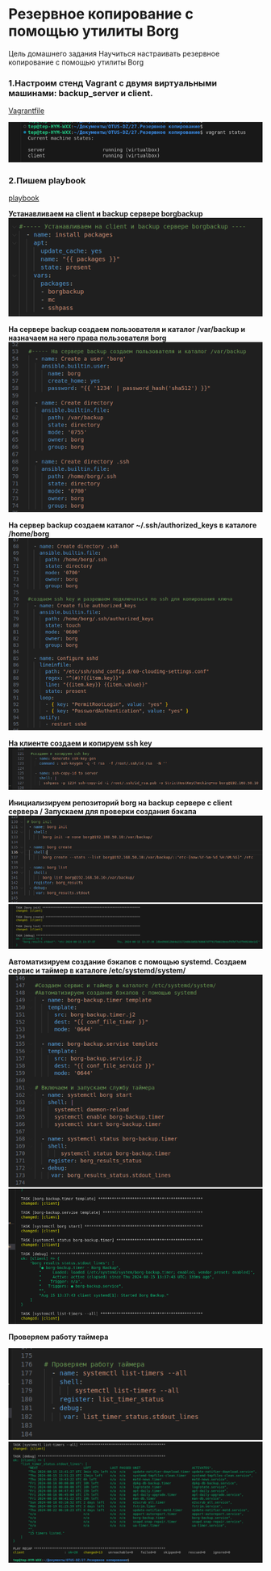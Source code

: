 #  Резервное копирование с помощью утилиты Borg


Цель домашнего задания
Научиться настраивать резервное копирование с помощью утилиты Borg






### 1.Настроим стенд Vagrant с двумя виртуальными машинами: backup_server и client.

[Vagrantfile](Vagrantfile)

![текст](screenshots/vagrant_status.png)  




### 2.Пишем playbook

[playbook](playbook.yml)




__Устанавливаем на client и backup сервере borgbackup__
![текст](screenshots/install_borg.png)  




__На сервере backup создаем пользователя и каталог /var/backup и назначаем на него права пользователя borg__  
![текст](screenshots/create_user.png)  




__На сервер backup создаем каталог ~/.ssh/authorized_keys в каталоге /home/borg__
![текст](screenshots/sshd.png)  



__На клиенте создаем и копируем ssh key__
![текст](screenshots/ssh_key.png)  




__Инициализируем репозиторий borg на backup сервере с client сервера / Запускаем для проверки создания бэкапа__
![текст](screenshots/borg.png) 
![текст](screenshots/task_borg.png)  




__Автоматизируем создание бэкапов с помощью systemd. Создаем сервис и таймер в каталоге /etc/systemd/system/__
![текст](screenshots/service.png) 
![текст](screenshots/task_service.png) 




__Проверяем работу таймера__

![текст](screenshots/list_timer.png) 
![текст](screenshots/task_timer.png) 


